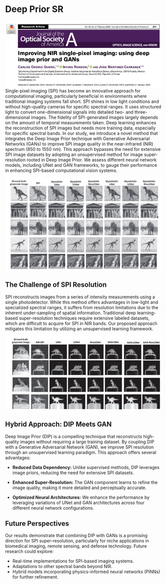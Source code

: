# Deep Prior SR

![Journal_DIP](https://github.com/1Px-Vision/Deep_Prior_SR/blob/main/Journal_DIP.jpg)
Single-pixel imaging (SPI) has become an innovative approach for computational imaging, particularly beneficial in environments where traditional imaging systems fall short. SPI shines in low light conditions and 
without high-quality cameras for specific spectral ranges. It uses structured light to convert one-dimensional signals into detailed two- and three-dimensional images. The fidelity of SPI-generated images 
largely depends on the amount of temporal measurements taken. Deep learning enhances the reconstruction of SPI images but needs more training data, especially for specific spectral bands. In our study, we introduce a novel  method that integrates the Deep Image Prior technique with Generative Adversarial Networks (GANs) to improve SPI image quality in the near-infrared (NIR) spectrum  (850 to 1550 nm). This approach bypasses the need for extensive SPI image datasets by adopting an unsupervised method for image super-resolution rooted in Deep Image Prior.  We assess different neural  network models, including UNet and GAN frameworks, to gauge their performance in enhancing SPI-based computational vision systems.

![DIP](https://github.com/1Px-Vision/Deep_Prior_SR/blob/main/Simulate_DIP.jpg)

## The Challenge of SPI Resolution

SPI reconstructs images from a series of intensity measurements using a single photodetector. While this method offers advantages in low-light and specialized spectral ranges, it suffers from resolution limitations due to the inherent under-sampling of spatial information. Traditional deep learning-based super-resolution techniques require extensive labeled datasets, which are difficult to acquire for SPI in NIR bands. Our proposed approach mitigates this limitation by utilizing an unsupervised learning framework.

![DIP_result](https://github.com/1Px-Vision/Deep_Prior_SR/blob/main/Result_DIP.jpg)
## Hybrid Approach: DIP Meets GAN

Deep Image Prior (DIP) is a compelling technique that reconstructs high-quality images without requiring a large training dataset. By coupling DIP with a Generative Adversarial Network (GAN), we improve SPI resolution through an unsupervised learning paradigm. This approach offers several advantages:

* **Reduced Data Dependency:** Unlike supervised methods, DIP leverages image priors, reducing the need for extensive SPI datasets.

* **Enhanced Super-Resolution:** The GAN component learns to refine the image quality, making it more detailed and perceptually accurate.

* **Optimized Neural Architectures:** We enhance the performance by leveraging variations of UNet and GAN architectures across four different neural network configurations.

## Future Perspectives

Our results demonstrate that combining DIP with GANs is a promising direction for SPI super-resolution, particularly for niche applications in biomedical imaging, remote sensing, and defense technology. Future research could explore:

* Real-time implementations for SPI-based imaging systems.
* Adaptations to other spectral bands beyond NIR.
* Hybrid models incorporating physics-informed neural networks (PINNs) for further refinement.
